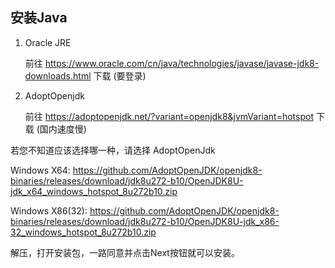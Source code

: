 ## 安装Java

 1. Oracle JRE

    前往 https://www.oracle.com/cn/java/technologies/javase/javase-jdk8-downloads.html 下载 (要登录)

 2. AdoptOpenjdk

    前往 https://adoptopenjdk.net/?variant=openjdk8&jvmVariant=hotspot 下载 (国内速度慢)

若您不知道应该选择哪一种，请选择 AdoptOpenJdk

Windows X64: https://github.com/AdoptOpenJDK/openjdk8-binaries/releases/download/jdk8u272-b10/OpenJDK8U-jdk_x64_windows_hotspot_8u272b10.zip

Windows X86(32): https://github.com/AdoptOpenJDK/openjdk8-binaries/releases/download/jdk8u272-b10/OpenJDK8U-jdk_x86-32_windows_hotspot_8u272b10.zip

解压，打开安装包，一路同意并点击Next按钮就可以安装。